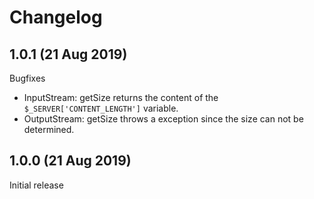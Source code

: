 # Changelog

## 1.0.1 (21 Aug 2019)

Bugfixes
- InputStream: getSize returns the content of the `$_SERVER['CONTENT_LENGTH']` variable. 
- OutputStream: getSize throws a exception since the size can not be determined.

## 1.0.0 (21 Aug 2019)

Initial release